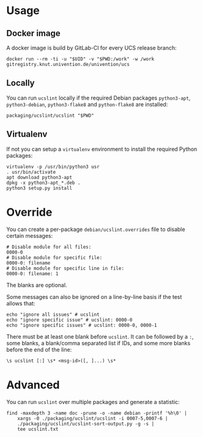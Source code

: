 # Usage

## Docker image
A docker image is build by GitLab-CI for every UCS release branch:

```
docker run --rm -ti -u "$UID" -v "$PWD:/work" -w /work gitregistry.knut.univention.de/univention/ucs
```

## Locally
You can run `ucslint` locally if the required Debian packages `python3-apt`, `python3-debian`, `python3-flake8` and `python-flake8` are installed:

```
packaging/ucslint/ucslint "$PWD"
```

## Virtualenv
If not you can setup a `virtualenv` environment to install the required Python packages:

```
virtualenv -p /usr/bin/python3 usr
. usr/bin/activate
apt download python3-apt
dpkg -x python3-apt_*.deb .
python3 setup.py install
```

# Override
You can create a per-package `debian/ucslint.overrides` file to disable certain messages:

	# Disable module for all files:
	0000-0
	# Disable module for specific file:
	0000-0: filename
	# Disable module for specific line in file:
	0000-0: filename: 1

The blanks are optional.

Some messages can also be ignored on a line-by-line basis if the test allows that:

	echo "ignore all issues" # ucslint
	echo "ignore specific issue" # ucslint: 0000-0
	echo "ignore specific issues" # ucslint: 0000-0, 0000-1

There must be at least one blank before `ucslint`. It can be followed by a `:`, some blanks, a blank/comma separated list if IDs, and some more blanks before the end of the line:

	\s ucslint [:] \s* <msg-id>([, ]...) \s*

# Advanced
You can run `ucslint` over multiple packages and generate a statistic:

	find -maxdepth 3 -name doc -prune -o -name debian -printf '%h\0' |
		xargs -0 ./packaging/ucslint/ucslint -i 0007-5,0007-6 |
		./packaging/ucslint/ucslint-sort-output.py -g -s |
		tee ucslint.txt
